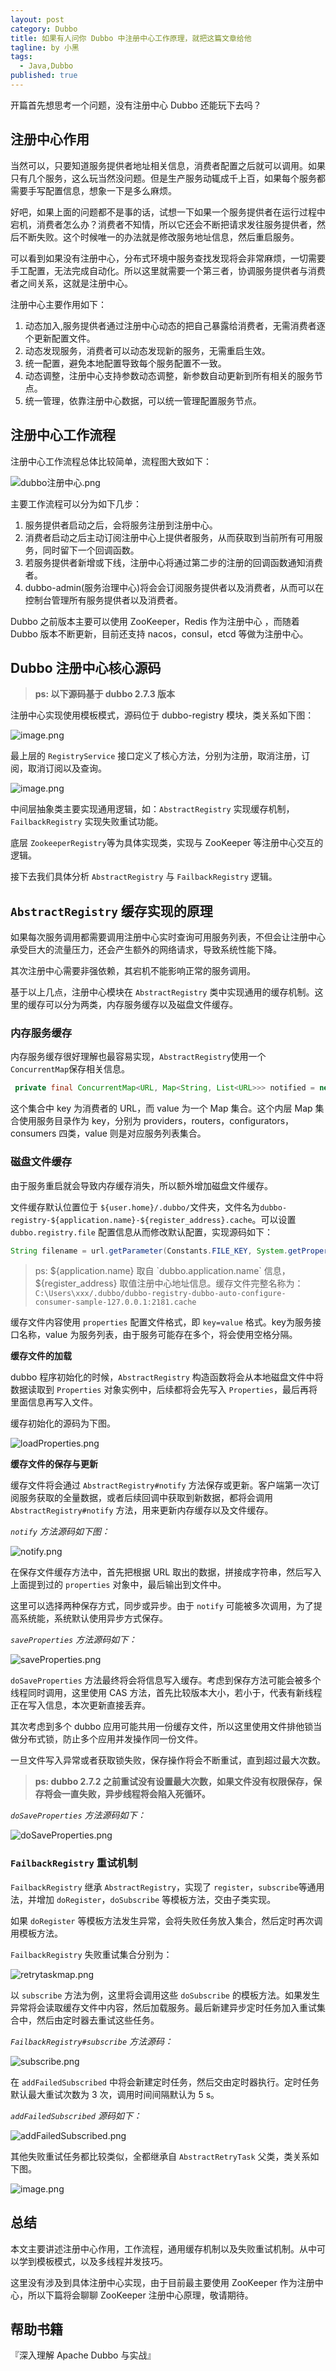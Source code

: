 ```yaml
---
layout: post
category: Dubbo
title: 如果有人问你 Dubbo 中注册中心工作原理，就把这篇文章给他
tagline: by 小黑
tags: 
  - Java,Dubbo
published: true
---
```


开篇首先想思考一个问题，没有注册中心 Dubbo 还能玩下去吗？

<!--more-->

## 注册中心作用

当然可以，只要知道服务提供者地址相关信息，消费者配置之后就可以调用。如果只有几个服务，这么玩当然没问题。但是生产服务动辄成千上百，如果每个服务都需要手写配置信息，想象一下是多么麻烦。

好吧，如果上面的问题都不是事的话，试想一下如果一个服务提供者在运行过程中宕机，消费者怎么办？消费者不知情，所以它还会不断把请求发往服务提供者，然后不断失败。这个时候唯一的办法就是修改服务地址信息，然后重启服务。

可以看到如果没有注册中心，分布式环境中服务查找发现将会非常麻烦，一切需要手工配置，无法完成自动化。所以这里就需要一个第三者，协调服务提供者与消费者之间关系，这就是注册中心。

注册中心主要作用如下：

1. 动态加入,服务提供者通过注册中心动态的把自己暴露给消费者，无需消费者逐个更新配置文件。
2. 动态发现服务，消费者可以动态发现新的服务，无需重启生效。
3. 统一配置，避免本地配置导致每个服务配置不一致。
4. 动态调整，注册中心支持参数动态调整，新参数自动更新到所有相关的服务节点。
5. 统一管理，依靠注册中心数据，可以统一管理配置服务节点。

## 注册中心工作流程

注册中心工作流程总体比较简单，流程图大致如下：

![dubbo注册中心.png](http://www.justdojava.com/assets/images/2019/java/image_andyxh/20190817/dubbo注册中心-e1df1c25.png)

主要工作流程可以分为如下几步：

1. 服务提供者启动之后，会将服务注册到注册中心。
2. 消费者启动之后主动订阅注册中心上提供者服务，从而获取到当前所有可用服务，同时留下一个回调函数。
3. 若服务提供者新增或下线，注册中心将通过第二步的注册的回调函数通知消费者。
4. dubbo-admin(服务治理中心)将会会订阅服务提供者以及消费者，从而可以在控制台管理所有服务提供者以及消费者。

Dubbo 之前版本主要可以使用  ZooKeeper，Redis 作为注册中心 ，而随着 Dubbo 版本不断更新，目前还支持 nacos，consul，etcd 等做为注册中心。

## Dubbo 注册中心核心源码

> **ps: 以下源码基于 dubbo 2.7.3 版本**

注册中心实现使用模板模式，源码位于 dubbo-registry 模块，类关系如下图：

![image.png](http://www.justdojava.com/assets/images/2019/java/image_andyxh/20190817/image-9450558c.png)

最上层的 `RegistryService` 接口定义了核心方法，分别为注册，取消注册，订阅，取消订阅以及查询。

![image.png](http://www.justdojava.com/assets/images/2019/java/image_andyxh/20190817/image-0d0f8970.png)

中间层抽象类主要实现通用逻辑，如：`AbstractRegistry` 实现缓存机制，`FailbackRegistry` 实现失败重试功能。

底层 `ZookeeperRegistry`等为具体实现类，实现与 ZooKeeper 等注册中心交互的逻辑。

接下去我们具体分析 `AbstractRegistry` 与  `FailbackRegistry` 逻辑。

##  `AbstractRegistry` 缓存实现的原理

如果每次服务调用都需要调用注册中心实时查询可用服务列表，不但会让注册中心承受巨大的流量压力，还会产生额外的网络请求，导致系统性能下降。

其次注册中心需要非强依赖，其宕机不能影响正常的服务调用。

基于以上几点，注册中心模块在 `AbstractRegistry` 类中实现通用的缓存机制。这里的缓存可以分为两类，内存服务缓存以及磁盘文件缓存。

### 内存服务缓存


内存服务缓存很好理解也最容易实现，`AbstractRegistry`使用一个 `ConcurrentMap`保存相关信息。

```java
 private final ConcurrentMap<URL, Map<String, List<URL>>> notified = new ConcurrentHashMap<>();

```

这个集合中 key 为消费者的 URL，而 value 为一个 Map 集合。这个内层 Map 集合使用服务目录作为 key，分别为 providers，routers，configurators，consumers 四类，value 则是对应服务列表集合。

### 磁盘文件缓存

由于服务重启就会导致内存缓存消失，所以额外增加磁盘文件缓存。

文件缓存默认位置位于 `${user.home}/.dubbo/`文件夹，文件名为`dubbo-registry-${application.name}-${register_address}.cache`。可以设置 `dubbo.registry.file` 配置信息从而修改默认配置，实现源码如下：

```java
String filename = url.getParameter(Constants.FILE_KEY, System.getProperty("user.home") + "/.dubbo/dubbo-registry-" + url.getParameter(Constants.APPLICATION_KEY) + "-" + url.getAddress() + ".cache");
```

>ps: ${application.name} 取自 `dubbo.application.name` 信息，${register_address} 取值注册中心地址信息。缓存文件完整名称为：`C:\Users\xxx/.dubbo/dubbo-registry-dubbo-auto-configure-consumer-sample-127.0.0.1:2181.cache`

缓存文件内容使用 `properties` 配置文件格式，即 `key=value` 格式。key为服务接口名称，value 为服务列表，由于服务可能存在多个，将会使用空格分隔。

**缓存文件的加载**

dubbo 程序初始化的时候，`AbstractRegistry` 构造函数将会从本地磁盘文件中将数据读取到 `Properties` 对象实例中，后续都将会先写入 `Properties`，最后再将里面信息再写入文件。

缓存初始化的源码为下图。

![loadProperties.png](http://www.justdojava.com/assets/images/2019/java/image_andyxh/20190817/loadProperties-ea8a43f2.png)

**缓存文件的保存与更新**

缓存文件将会通过 `AbstractRegistry#notify` 方法保存或更新。客户端第一次订阅服务获取的全量数据，或者后续回调中获取到新数据，都将会调用 `AbstractRegistry#notify` 方法，用来更新内存缓存以及文件缓存。

*`notify` 方法源码如下图：*

![notify.png](http://www.justdojava.com/assets/images/2019/java/image_andyxh/20190817/notify-79e8cb87.png)

在保存文件缓存方法中，首先把根据 URL 取出的数据，拼接成字符串，然后写入上面提到过的 `properties` 对象中，最后输出到文件中。

这里可以选择两种保存方式，同步或异步。由于 `notify` 可能被多次调用，为了提高系统能，系统默认使用异步方式保存。

*`saveProperties` 方法源码如下：*

![saveProperties.png](http://www.justdojava.com/assets/images/2019/java/image_andyxh/20190817/saveProperties-16e32a58.png)

`doSaveProperties` 方法最终将会将信息写入缓存。考虑到保存方法可能会被多个线程同时调用，这里使用 CAS 方法，首先比较版本大小，若小于，代表有新线程正在写入信息，本次更新直接丢弃。

其次考虑到多个 dubbo 应用可能共用一份缓存文件，所以这里使用文件排他锁当做分布式锁，防止多个应用并发操作同一份文件。

一旦文件写入异常或者获取锁失败，保存操作将会不断重试，直到超过最大次数。

>**ps: dubbo 2.7.2 之前重试没有设置最大次数，如果文件没有权限保存，保存将会一直失败，异步线程将会陷入死循环。**

*`doSaveProperties` 方法源码如下：*

![doSaveProperties.png](http://www.justdojava.com/assets/images/2019/java/image_andyxh/20190817/doSaveProperties-3bba4f5a.png)

###  `FailbackRegistry` 重试机制

`FailbackRegistry` 继承 `AbstractRegistry`，实现了 `register`，`subscribe`等通用法，并增加 `doRegister`，`doSubscribe` 等模板方法，交由子类实现。

如果 `doRegister` 等模板方法发生异常，会将失败任务放入集合，然后定时再次调用模板方法。

`FailbackRegistry` 失败重试集合分别为：

![retrytaskmap.png](http://www.justdojava.com/assets/images/2019/java/image_andyxh/20190817/retrytaskmap-b64ae65c.png)

以 `subscribe` 方法为例，这里将会调用这些 `doSubscribe` 的模板方法。如果发生异常将会读取缓存文件中内容，然后加载服务。最后新建异步定时任务加入重试集合中，然后由定时器去重试这些任务。

*`FailbackRegistry#subscribe` 方法源码：*

![subscribe.png](http://www.justdojava.com/assets/images/2019/java/image_andyxh/20190817/subscribe-16ae65ce.png)

在 `addFailedSubscribed` 中将会新建定时任务，然后交由定时器执行。定时任务默认最大重试次数为 3 次，调用时间间隔默认为 5 s。

*`addFailedSubscribed` 源码如下：*

![addFailedSubscribed.png](http://www.justdojava.com/assets/images/2019/java/image_andyxh/20190817/addFailedSubscribed-922fd553.png)

其他失败重试任务都比较类似，全都继承自 `AbstractRetryTask` 父类，类关系如下图。

![image.png](http://www.justdojava.com/assets/images/2019/java/image_andyxh/20190817/image-c7af6b03.png)


## 总结

本文主要讲述注册中心作用，工作流程，通用缓存机制以及失败重试机制。从中可以学到模板模式，以及多线程并发技巧。

这里没有涉及到具体注册中心实现，由于目前最主要使用 ZooKeeper 作为注册中心，所以下篇将会聊聊 ZooKeeper 注册中心原理，敬请期待。

## 帮助书籍

『深入理解 Apache Dubbo 与实战』

